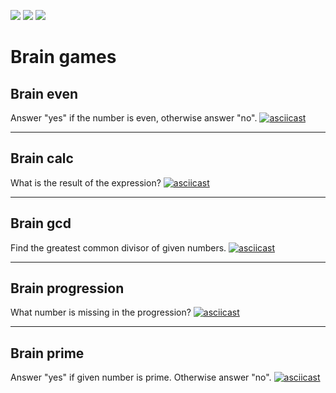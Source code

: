<img src="https://api.codeclimate.com/v1/badges/a99a88d28ad37a79dbf6/maintainability" /> <img src="https://api.codeclimate.com/v1/badges/a99a88d28ad37a79dbf6/test_coverage" /> <img src="https://travis-ci.com/kvalexandr/frontend-project-lvl1.svg?branch=master" />


# Brain games

## Brain even

Answer "yes" if the number is even, otherwise answer "no".
[![asciicast](https://asciinema.org/a/iPifHVELTM1eRggSzMR7qmyhY.svg)](https://asciinema.org/a/iPifHVELTM1eRggSzMR7qmyhY)

***

## Brain calc

What is the result of the expression?
[![asciicast](https://asciinema.org/a/hYQqsC8DSz74TvRKDM06mNj8N.svg)](https://asciinema.org/a/hYQqsC8DSz74TvRKDM06mNj8N)

***

## Brain gcd

Find the greatest common divisor of given numbers.
[![asciicast](https://asciinema.org/a/CX1djUB39Rwvxa3eRQdTINRQ7.svg)](https://asciinema.org/a/CX1djUB39Rwvxa3eRQdTINRQ7)

***

## Brain progression

What number is missing in the progression?
[![asciicast](https://asciinema.org/a/TqTJnbm4trLRHJga70t8sBwCZ.svg)](https://asciinema.org/a/TqTJnbm4trLRHJga70t8sBwCZ)

***

## Brain prime

Answer "yes" if given number is prime. Otherwise answer "no".
[![asciicast](https://asciinema.org/a/D7OHHpQmq15Yo2sIc8fKPI3VA.svg)](https://asciinema.org/a/D7OHHpQmq15Yo2sIc8fKPI3VA)

